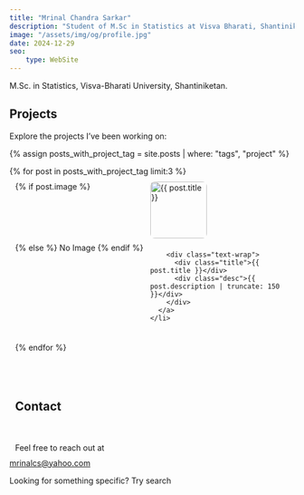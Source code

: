```yaml
---
title: "Mrinal Chandra Sarkar"
description: "Student of M.Sc in Statistics at Visva Bharati, Shantiniketan."
image: "/assets/img/og/profile.jpg"
date: 2024-12-29 
seo:
    type: WebSite
---
```


M.Sc. in Statistics, Visva-Bharati University, Shantiniketan.
  


## Projects

Explore the projects I’ve been working on:

{% assign posts_with_project_tag = site.posts | where: "tags", "project" %}
<style>
.project-list {
  list-style: none;
  padding-left: 0;
}

.project-list li {
  margin-bottom: 20px;
}

.project-link {
  display: grid;
  grid-template-columns: auto 1fr;
  gap: 8px 12px;
  text-decoration: none;
  color: var(--tc);
  border-radius: 8px;
  padding: 10px;
  transition: background 0.2s;
}

.project-link:hover {
  background: rgba(0, 0, 0, 0.05);
}

.project-thumbnail {
  width: 100px;
  height: 100px;
  object-fit: cover;
  border-radius: 8px;
  flex-shrink: 0;
}

.title {
  font-weight: bold;
  margin-bottom: 4px;
}

.desc {
  font-size: 0.9em;
  line-height: 1.4;
}

/* Large screens: image left, title+desc together */
@media (min-width: 768px) {
  .project-link {
    grid-template-columns: auto 1fr;
    grid-template-rows: auto;
    align-items: flex-start;
  }
  .text-wrap {
    display: block; /* Title and desc stack naturally */
  }
  .desc {
    grid-column: auto;
  }
}

/* Small screens: desc full width below both */
@media (max-width: 767px) {
  .project-link {
    grid-template-columns: auto 1fr;
    grid-template-rows: auto auto;
    align-items: start;
  }
  .text-wrap {
    display: contents; 
  }
  .desc {
    grid-column: 1 / span 2; /* Full width below */
  }
}
</style>

<ul class="project-list">
  {% for post in posts_with_project_tag limit:3 %}
    <li>
      <a href="{{ post.url }}" class="project-link">
        {% if post.image %}
          <img src="{{ post.image }}" alt="{{ post.title }}" class="project-thumbnail">
        {% else %}
          No Image
        {% endif %}

        <div class="text-wrap">
          <div class="title">{{ post.title }}</div>
          <div class="desc">{{ post.description | truncate: 150 }}</div>
        </div>
      </a>
    </li>
  {% endfor %}
</ul>




## Contact

Feel free to reach out at <a href="mailto:mrinalcs@yahoo.com"  style='text-decoration:none;color:var(--t)'  class="icon-mail"> mrinalcs@yahoo.com</a>
 
 

Looking for something specific? Try <a href="/search" class="icon-search" style='text-decoration:none'>search</a>